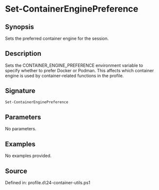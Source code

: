# Set-ContainerEnginePreference

## Synopsis

Sets the preferred container engine for the session.

## Description

Sets the CONTAINER_ENGINE_PREFERENCE environment variable to specify whether to prefer Docker or Podman.
    This affects which container engine is used by container-related functions in the profile.

## Signature

```powershell
Set-ContainerEnginePreference
```

## Parameters

No parameters.

## Examples

No examples provided.

## Source

Defined in: profile.d\24-container-utils.ps1
